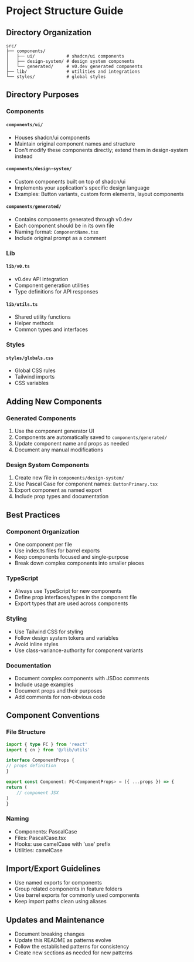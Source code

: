 # Project Structure Guide

## Directory Organization

```
src/
├── components/
│   ├── ui/            # shadcn/ui components
│   ├── design-system/ # design system components
│   └── generated/     # v0.dev generated components
├── lib/               # utilities and integrations
└── styles/            # global styles
```

## Directory Purposes

### Components

#### `components/ui/`
- Houses shadcn/ui components
- Maintain original component names and structure
- Don't modify these components directly; extend them in design-system instead

#### `components/design-system/`
- Custom components built on top of shadcn/ui
- Implements your application's specific design language
- Examples: Button variants, custom form elements, layout components

#### `components/generated/`
- Contains components generated through v0.dev
- Each component should be in its own file
- Naming format: `ComponentName.tsx`
- Include original prompt as a comment

### Lib

#### `lib/v0.ts`
- v0.dev API integration
- Component generation utilities
- Type definitions for API responses

#### `lib/utils.ts`
- Shared utility functions
- Helper methods
- Common types and interfaces

### Styles

#### `styles/globals.css`
- Global CSS rules
- Tailwind imports
- CSS variables

## Adding New Components

### Generated Components
1. Use the component generator UI
2. Components are automatically saved to `components/generated/`
3. Update component name and props as needed
4. Document any manual modifications

### Design System Components
1. Create new file in `components/design-system/`
2. Use Pascal Case for component names: `ButtonPrimary.tsx`
3. Export component as named export
4. Include prop types and documentation

## Best Practices

### Component Organization
- One component per file
- Use index.ts files for barrel exports
- Keep components focused and single-purpose
- Break down complex components into smaller pieces

### TypeScript
- Always use TypeScript for new components
- Define prop interfaces/types in the component file
- Export types that are used across components

### Styling
- Use Tailwind CSS for styling
- Follow design system tokens and variables
- Avoid inline styles
- Use class-variance-authority for component variants

### Documentation
- Document complex components with JSDoc comments
- Include usage examples
- Document props and their purposes
- Add comments for non-obvious code

## Component Conventions

### File Structure
```typescript
import { type FC } from 'react'
import { cn } from '@/lib/utils'

interface ComponentProps {
// props definition
}

export const Component: FC<ComponentProps> = ({ ...props }) => {
return (
    // component JSX
)
}
```

### Naming
- Components: PascalCase
- Files: PascalCase.tsx
- Hooks: use camelCase with 'use' prefix
- Utilities: camelCase

## Import/Export Guidelines
- Use named exports for components
- Group related components in feature folders
- Use barrel exports for commonly used components
- Keep import paths clean using aliases

## Updates and Maintenance
- Document breaking changes
- Update this README as patterns evolve
- Follow the established patterns for consistency
- Create new sections as needed for new patterns

